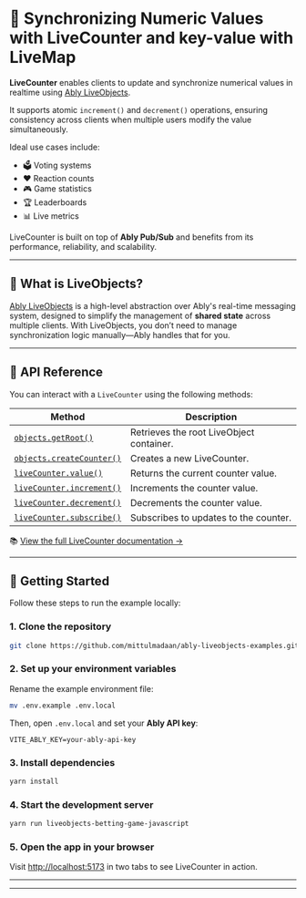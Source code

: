 # 🔢 Synchronizing Numeric Values with LiveCounter and key-value with LiveMap

**LiveCounter** enables clients to update and synchronize numerical values in realtime using [Ably LiveObjects](https://ably.com/docs/liveobjects).

It supports atomic `increment()` and `decrement()` operations, ensuring consistency across clients when multiple users modify the value simultaneously.

Ideal use cases include:

- 🗳️ Voting systems  
- ❤️ Reaction counts  
- 🎮 Game statistics  
- 🏆 Leaderboards  
- 📊 Live metrics

LiveCounter is built on top of **Ably Pub/Sub** and benefits from its performance, reliability, and scalability.

---

## 🧠 What is LiveObjects?

[Ably LiveObjects](https://ably.com/docs/liveobjects) is a high-level abstraction over Ably's real-time messaging system, designed to simplify the management of **shared state** across multiple clients. With LiveObjects, you don’t need to manage synchronization logic manually—Ably handles that for you.

---

## 🔧 API Reference

You can interact with a `LiveCounter` using the following methods:

| Method | Description |
|--------|-------------|
| [`objects.getRoot()`](https://ably.com/docs/liveobjects/concepts/objects#root-object) | Retrieves the root LiveObject container. |
| [`objects.createCounter()`](https://ably.com/docs/liveobjects/counter#create) | Creates a new LiveCounter. |
| [`liveCounter.value()`](https://ably.com/docs/liveobjects/counter#value) | Returns the current counter value. |
| [`liveCounter.increment()`](https://ably.com/docs/liveobjects/counter#update) | Increments the counter value. |
| [`liveCounter.decrement()`](https://ably.com/docs/liveobjects/counter#update) | Decrements the counter value. |
| [`liveCounter.subscribe()`](https://ably.com/docs/liveobjects/counter#subscribe-data) | Subscribes to updates to the counter. |

📚 [View the full LiveCounter documentation →](https://ably.com/docs/liveobjects/counter)

---

## 🚀 Getting Started

Follow these steps to run the example locally:

### 1. Clone the repository

```bash
git clone https://github.com/mittulmadaan/ably-liveobjects-examples.git
```

### 2. Set up your environment variables

Rename the example environment file:

```bash
mv .env.example .env.local
```

Then, open `.env.local` and set your **Ably API key**:

```env
VITE_ABLY_KEY=your-ably-api-key
```

### 3. Install dependencies

```bash
yarn install
```

### 4. Start the development server

```bash
yarn run liveobjects-betting-game-javascript
```

### 5. Open the app in your browser

Visit [http://localhost:5173](http://localhost:5173) in two tabs to see LiveCounter in action.

---

---
